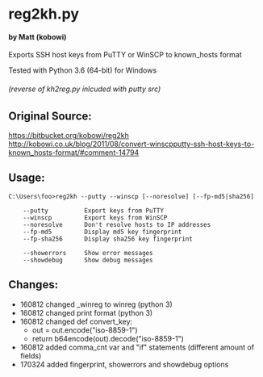# reg2kh.py
#### by Matt (kobowi)<br>
Exports SSH host keys from PuTTY or WinSCP to known_hosts format

Tested with Python 3.6 (64-bit) for Windows

###### (reverse of kh2reg.py inlcuded with putty src)

## Original Source:
https://bitbucket.org/kobowi/reg2kh<br>
http://kobowi.co.uk/blog/2011/08/convert-winscpputty-ssh-host-keys-to-known_hosts-format/#comment-14794<br>

## Usage:

```
C:\Users\foo>reg2kh --putty --winscp [--noresolve] [--fp-md5|sha256]

    --putty          Export keys from PuTTY
    --winscp         Export keys from WinSCP
    --noresolve      Don't resolve hosts to IP addresses
    --fp-md5         Display md5 key fingerprint
    --fp-sha256      Display sha256 key fingerprint

    --showerrors     Show error messages
    --showdebug      Show debug messages
```

## Changes:
- 160812 changed _winreg to winreg (python 3)
- 160812 changed print format (python 3)
- 160812 changed def convert_key:
    - out = out.encode("iso-8859-1")
    - return b64encode(out).decode("iso-8859-1")
- 160812 added comma_cnt var and "if" statements (different amount of fields)
- 170324 added fingerprint, showerrors and showdebug options
